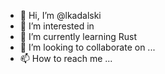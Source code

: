 - 👋 Hi, I’m @lkadalski
- 👀 I’m interested in 
- 🌱 I’m currently learning Rust
- 💞️ I’m looking to collaborate on ...
- 📫 How to reach me ...

<!---
lkadalski/lkadalski is a ✨ special ✨ repository because its `README.md` (this file) appears on your GitHub profile.
You can click the Preview link to take a look at your changes.
--->
